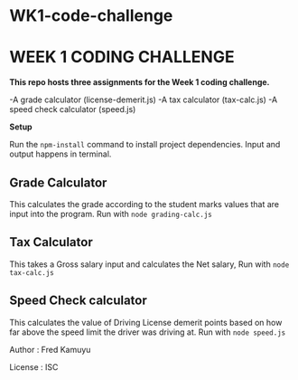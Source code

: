 # WK1-code-challenge
# WEEK 1 CODING CHALLENGE


**This repo hosts three assignments for the Week 1 coding challenge.**

-A grade calculator (license-demerit.js)
-A tax calculator (tax-calc.js)
-A speed check calculator (speed.js)

**Setup**

Run the `npm-install` command to install project dependencies. Input and output happens in terminal.

## Grade Calculator

This calculates the grade according to the student marks values that are input into the program.
Run with `node grading-calc.js`

## Tax Calculator

This takes a Gross salary input and calculates the Net salary, 
Run with `node tax-calc.js`

## Speed Check calculator

This calculates the value of Driving License demerit points based on how far above the speed limit the driver was driving at.
Run with `node speed.js`

Author : Fred Kamuyu

License : ISC
